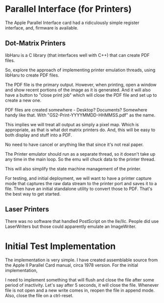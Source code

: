 # Parallel Interface (for Printers)

The Apple Parallel Interface card had a ridiculously simple register interface, and, firmware is available.

## Dot-Matrix Printers

libHaru is a C library (that interfaces well with C++) that can create PDF files.

So, explore the approach of implementing printer emulation threads, using libHaru to create PDF files.

The PDF file is the primary output. However, when printing, open a window and show recent portions of the image as it is generated. And it will also have a button to "close print job" which will close the PDF file and set up to create a new one.

PDF files are created somewhere - Desktop? Documents? Somewhere handy like that. With "GS2-Print-YYYYMMDD-HHMMSS.pdf" as the name.

This implies we will treat all output as simply a pixel map. Which is appropriate, as that is what dot matrix printers do. And, this will be easy to both display and stuff into a PDF.

No need to have cancel or anything like that since it's not real paper.

The Printer emulator should run as a separate thread, so it doesn't take up any time in the main loop. So the emu will chuck data to the printer thread.

This will also simplify the state machine management of the printer.

For testing, and initial deployment, we will want to have a printer capture mode that captures the raw data stream to the printer port and saves it to a file. Then have an initial standalone utility to convert those to PDF. That's the best way to get started.

## Laser Printers

There was no software that handled PostScript on the IIe/IIc. People did use LaserWriters but those could apparently emulate an ImageWriter.

# Initial Test Implementation

The implementation is very simple. I have created assemblable source from the Apple II Parallel Card manual, circa 1978 version. For the initial implementation, 

I need to implement something that will flush and close the file after some period of inactivity. Let's say after 5 seconds, it will close the file. Whenever file is not open and a new write comes in, reopen the file in append mode. Also, close the file on a ctrl-reset.
